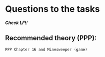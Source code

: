 # Questions to the tasks


***Check LF!!*** 

## Recommended theory (PPP):
```
PPP Chapter 16 and Minesweeper (game)
